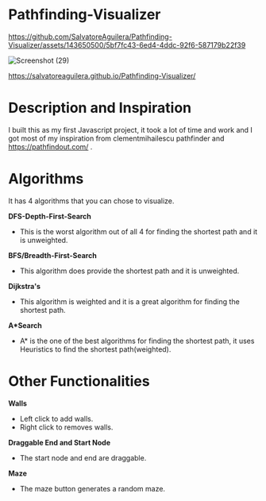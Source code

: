 # Pathfinding-Visualizer
https://github.com/SalvatoreAguilera/Pathfinding-Visualizer/assets/143650500/5bf7fc43-6ed4-4ddc-92f6-587179b22f39


![Screenshot (29)](https://github.com/SalvatoreAguilera/Pathfinding-Visualizer/assets/143650500/8968f749-787f-45ed-9698-7c4cf1cef79e)

https://salvatoreaguilera.github.io/Pathfinding-Visualizer/
# Description and Inspiration
I built this as my first Javascript project, it took a lot of time and work and I got most of my inspiration from clementmihailescu pathfinder and https://pathfindout.com/ .

# Algorithms
It has 4 algorithms that you can chose to visualize.

**DFS-Depth-First-Search** 
- This is the worst algorithm out of all 4 for finding the shortest path and it is unweighted.

**BFS/Breadth-First-Search** 
- This algorithm does provide the shortest path and it is unweighted.

**Dijkstra's**
- This algorithm is weighted and it is a great algorithm for finding the shortest path.

**A*Search**
- A* is the one of the best algorithms for finding the shortest path, it uses Heuristics to find the shortest path(weighted).

# Other Functionalities
**Walls**
- Left click to add walls.
- Right click to removes walls.

**Draggable End and Start Node**
- The start node and end are draggable.

**Maze**
- The maze button generates a random maze.
